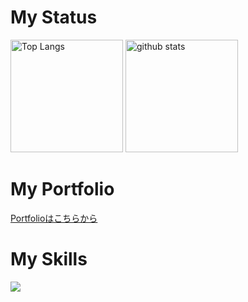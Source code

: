 # My Status
<p align="left">
  <img alt="Top Langs" height="180px" src="https://github-readme-stats.vercel.app/api/top-langs/?username=sou004002&layout=compact" />
  <img alt="github stats" height="180px" src="https://github-readme-stats.vercel.app/api?username=sou004002&show_icons=true" />
</p>

# My Portfolio

  [Portfolioはこちらから](https://sou004002.github.io/my-portfolio/)


# My Skills
<img src="https://skillicons.dev/icons?i=python,C++,C#,unity,java,html,css,js,react,github,vscode" /> <br /><br />
